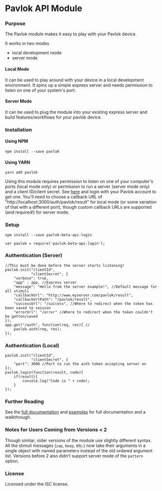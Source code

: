 # Pavlok API Module

### Purpose
The Pavlok module makes it easy to play with your Pavlok device.

It works in two modes
- local development mode
- server mode

#### Local Mode 

It can be used to play around with your device in a local development environment. It spins up a simple express server and needs permission to listen on one of your system's port.

#### Server Mode

It can be used to plug the module into your existing express server and build features/workflows for your pavlok device. 

### Installation

#### Using NPM

```
npm install --save pavlok
```

#### Using YARN

```
yarn add pavlok
```
Using this module requires permission to listen on one of your computer's ports (local mode only) or permission to run a server (server mode only) and a client ID/client secret. See [here](http://pavlok-mvp.herokuapp.com/oauth/applications) and login with your Pavlok account to get one. You'll need to choose a callback URL of "http://localhost:3000/auth/pavlok/result" for local mode (or some variation of that with a different port), though custom callback URLs are supported (and required!) for server mode.

### Setup
```
npm install --save pavlok-beta-api-login
```
```
var pavlok = require('pavlok-beta-api-login');
```

### Authentication (Server)
```
//This must be done before the server starts listening!
pavlok.init("clientId", 
			"clientSecret", {
	"verbose": true,
	"app" : app, //Express server
	"message": "Hello from the server example!", //Default message for all stimuli
	"callbackUrl": "http://www.myserver.com/pavlok/result", 
	"callbackUrlPath": "/pavlok/result",
	"successUrl": "/success", //Where to redirect when the token has been saved to session
	"errorUrl": "/error" //Where to redirect when the token couldn't be gotten/saved
});
app.get("/auth", function(req, res){ //
	pavlok.auth(req, res);
});
```

### Authentication (Local)
```
pavlok.init("clientId", 
			"clientSecret", {
	"port": 3000 //Port to run the auth token accepting server on
});
pavlok.login(function(result, code){
	if(result){
		console.log("Code is " + code);
	}
});
```

### Further Reading
See the [full documentation](https://github.com/Behavioral-Technology-Group/Pavlok_Node_Module/wiki) and [examples](https://github.com/Behavioral-Technology-Group/Pavlok-Node-Samples) for full documentation and a walkthrough. 

### Notes for Users Coming from Versions < 2
Though simliar, older versions of the module use slightly different syntax.
All the stimuli messages (`zap`, `beep`, etc.) now take their arguments in a 
single object with named parameters instead of the old ordered argument list.
Versions before 2 also didn't support server mode of the `pattern` option.

### License
Licensed under the ISC license. 

